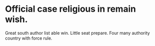 
# Official case religious in remain wish.
Great south author list able win. Little seat prepare. Four many authority country with force rule.